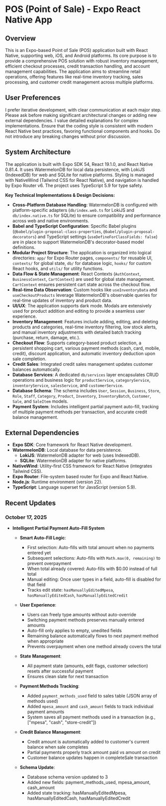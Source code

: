 # POS (Point of Sale) - Expo React Native App

## Overview
This is an Expo-based Point of Sale (POS) application built with React Native, supporting web, iOS, and Android platforms. Its core purpose is to provide a comprehensive POS solution with robust inventory management, efficient checkout processes, credit transaction handling, and account management capabilities. The application aims to streamline retail operations, offering features like real-time inventory tracking, sales processing, and customer credit management across multiple platforms.

## User Preferences
I prefer iterative development, with clear communication at each major step. Please ask before making significant architectural changes or adding new external dependencies. I value detailed explanations for complex implementations. Ensure that the coding style is consistent with modern React Native best practices, favoring functional components and hooks. Do not introduce any breaking changes without prior discussion.

## System Architecture
The application is built with Expo SDK 54, React 19.1.0, and React Native 0.81.4. It uses WatermelonDB for local data persistence, with LokiJS (IndexedDB) for web and SQLite for native platforms. Styling is managed with NativeWind (Tailwind CSS for React Native), and navigation is handled by Expo Router v6. The project uses TypeScript 5.9 for type safety.

**Key Technical Implementations & Design Decisions:**
- **Cross-Platform Database Handling**: WatermelonDB is configured with platform-specific adapters (`db/index.web.ts` for LokiJS and `db/index.native.ts` for SQLite) to ensure compatibility and performance across web and native environments.
- **Babel and TypeScript Configuration**: Specific Babel plugins (`@babel/plugin-proposal-class-properties`, `@babel/plugin-proposal-decorators`) and TypeScript settings (`useDefineForClassFields: false`) are in place to support WatermelonDB's decorator-based model definitions.
- **Modular Project Structure**: The application is organized into logical directories: `app/` for Expo Router pages, `components/` for reusable UI, `contexts/` for global state, `db/` for database logic, `hooks/` for custom React hooks, and `utils/` for utility functions.
- **Data Flow & State Management**: React Contexts (`AuthContext`, `BusinessContext`, `CartContext`) are used for global state management. `CartContext` ensures persistent cart state across the checkout flow.
- **Real-time Data Observation**: Custom hooks like `useInventoryData` and `useCheckoutProducts` leverage WatermelonDB's observable queries for real-time updates of inventory and product data.
- **UI/UX**: The application supports dark mode. Modals are extensively used for product addition and editing to provide a seamless user experience.
- **Inventory Management**: Features include adding, editing, and deleting products and categories, real-time inventory filtering, low stock alerts, and manual inventory adjustments with detailed batch tracking (purchase, return, damage, etc.).
- **Checkout Flow**: Supports category-based product selection, a persistent shopping cart, various payment methods (cash, card, mobile, credit), discount application, and automatic inventory deduction upon sale completion.
- **Credit Sales**: Integrated credit sales management updates customer balances automatically.
- **Database Services**: A dedicated `db/services` layer encapsulates CRUD operations and business logic for `productService`, `categoryService`, `inventoryService`, `salesService`, and `customerService`.
- **Database Schema**: The schema includes `User`, `Session`, `Business`, `Store`, `Role`, `Staff`, `Category`, `Product`, `Inventory`, `InventoryBatch`, `Customer`, `Sale`, and `SaleItem` models.
- **Payment System**: Includes intelligent partial payment auto-fill, tracking of multiple payment methods per transaction, and accurate credit balance management.

## External Dependencies
- **Expo SDK**: Core framework for React Native development.
- **WatermelonDB**: Local database for data persistence.
  - **LokiJS**: WatermelonDB adapter for web (uses IndexedDB).
  - **SQLite**: WatermelonDB adapter for native platforms.
- **NativeWind**: Utility-first CSS framework for React Native (integrates Tailwind CSS).
- **Expo Router**: File-system based router for Expo and React Native.
- **Node.js**: Runtime environment (version 22).
- **TypeScript**: Language superset for JavaScript (version 5.9).

## Recent Updates

### October 17, 2025
- **Intelligent Partial Payment Auto-Fill System**
  - **Smart Auto-Fill Logic**:
    - First selection: Auto-fills with total amount when no payments entered yet
    - Subsequent selections: Auto-fills with `Math.max(0, remaining)` to prevent overpayment
    - When total already covered: Auto-fills with $0.00 instead of full total
    - Manual editing: Once user types in a field, auto-fill is disabled for that field
    - Tracks edit state: `hasManuallyEditedMpesa`, `hasManuallyEditedCash`, `hasManuallyEditedCredit`
  
  - **User Experience**:
    - Users can freely type amounts without auto-override
    - Switching payment methods preserves manually entered amounts
    - Auto-fill only applies to empty, unedited fields
    - Remaining balance automatically flows to next payment method when appropriate
    - Prevents overpayment when one method already covers the total
  
  - **State Management**:
    - All payment state (amounts, edit flags, customer selection) resets after successful payment
    - Ensures clean slate for next transaction
  
  - **Payment Methods Tracking**:
    - Added `payment_methods_used` field to sales table (JSON array of methods used)
    - Added `mpesa_amount` and `cash_amount` fields to track individual payment amounts
    - System saves all payment methods used in a transaction (e.g., ["mpesa", "cash", "store-credit"])
  
  - **Credit Balance Management**:
    - Credit amount is automatically added to customer's current balance when sale completes
    - Partial payments properly track amount paid vs amount on credit
    - Customer balance updates happen in completeSale transaction
  
  - **Schema Update**:
    - Database schema version updated to 3
    - Added new fields: payment_methods_used, mpesa_amount, cash_amount
    - Added state tracking: hasManuallyEditedMpesa, hasManuallyEditedCash, hasManuallyEditedCredit